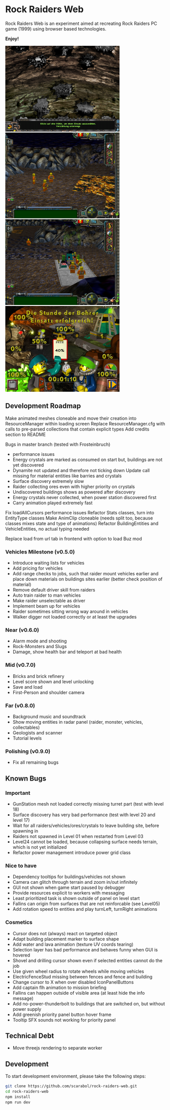 # Rock Raiders Web

Rock Raiders Web is an experiment aimed at recreating Rock Raiders PC game (1999) using browser based technologies.

**Enjoy!**

<a href="https://github.com/Scarabol/rock-raiders-web/blob/test/screenshots/2021-04-02%2001.png?raw=true">
<img src="https://github.com/Scarabol/rock-raiders-web/blob/test/screenshots/2021-04-02%2001.png?raw=true" width="360" alt="Screenshot">
</a>
<a href="https://github.com/Scarabol/rock-raiders-web/blob/test/screenshots/2021-04-02%2002.png?raw=true">
<img src="https://github.com/Scarabol/rock-raiders-web/blob/test/screenshots/2021-04-02%2002.png?raw=true" width="360" alt="Screenshot">
</a>

<a href="https://github.com/Scarabol/rock-raiders-web/blob/test/screenshots/2021-04-02%2003.png?raw=true">
<img src="https://github.com/Scarabol/rock-raiders-web/blob/test/screenshots/2021-04-02%2003.png?raw=true" width="360" alt="Screenshot">
</a>
<a href="https://github.com/Scarabol/rock-raiders-web/blob/test/screenshots/2021-04-02%2004.png?raw=true">
<img src="https://github.com/Scarabol/rock-raiders-web/blob/test/screenshots/2021-04-02%2004.png?raw=true" width="360" alt="Screenshot">
</a>

## Development Roadmap

Make animated meshes cloneable and move their creation into ResourceManager within loading screen
Replace ResourceManager.cfg with calls to pre-parsed collections that contain explicit types
Add credits section to README

Bugs in master branch (tested with Frosteinbruch)
- performance issues
- Energy crystals are marked as consumed on start but, buildings are not yet discovered
- Dynamite not updated and therefore not ticking down
Update call missing for material entities like barries and crystals
- Surface discovery extremely slow
- Raider collecting ores even with higher priority on crystals
- Undiscovered buildings shows as powered after discovery
- Energy crystals never collected, when power station discovered first
- Carry animation played extremely fast

Fix loadAllCursors performance issues
Refactor Stats classes, turn into EntityType classes
Make AnimClip cloneable (needs split too, because classes mixes state and type of animations)
Refactor BuildingEntities and VehicleEntities, no actual typing needed

Replace load from url tab in frontend with option to load Buz mod

### Vehicles Milestone (v0.5.0)

- Introduce waiting lists for vehicles
- Add pricing for vehicles
- Add range checks to jobs, such that raider mount vehicles earlier and place down materials on buildings sites earlier (better check position of material)
- Remove default driver skill from raiders
- Auto train raider to man vehicles
- Make raider unselectable as driver
- Implement beam up for vehicles
- Raider sometimes sitting wrong way around in vehicles
- Walker digger not loaded correctly or at least the upgrades

### Near (v0.6.0)

- Alarm mode and shooting
- Rock-Monsters and Slugs
- Damage, show health bar and teleport at bad health

### Mid (v0.7.0)

- Bricks and brick refinery
- Level score shown and level unlocking
- Save and load
- First-Person and shoulder camera

### Far (v0.8.0)

- Background music and soundtrack
- Show moving entities in radar panel (raider, monster, vehicles, collectables)
- Geologists and scanner
- Tutorial levels

### Polishing (v0.9.0)

- Fix all remaining bugs

## Known Bugs

### Important

- GunStation mesh not loaded correctly missing turret part (test with level 18)
- Surface discovery has very bad performance (test with level 20 and level 17)
- Wait for all raiders/vehicles/ores/crystals to leave building site, before spawning in
- Raiders not spawned in Level 01 when restarted from Level 03
- Level24 cannot be loaded, because collapsing surface needs terrain, which is not yet initialized
- Refactor power management introduce power grid class

### Nice to have

- Dependency tooltips for buildings/vehicles not shown
- Camera can glitch through terrain and zoom in/out infinitely
- GUI not shown when game start paused by debugger
- Provide resources explicit to workers with messaging
- Least prioritized task is shown outside of panel on level start
- Fallins can origin from surfaces that are not reinforcable (see Level05)
- Add rotation speed to entities and play turnLeft, turnRight animations

### Cosmetics

- Cursor does not (always) react on targeted object
- Adapt building placement marker to surface shape
- Add water and lava animation (texture UV coords tearing)
- Selection layer has bad performance and behaves funny when GUI is hovered
- Shovel and drilling cursor shown even if selected entities cannot do the job
- Use given wheel radius to rotate wheels while moving vehicles
- ElectricFenceStud missing between fences and fence and building
- Change cursor to X when over disabled IconPanelButtons
- Add captain flh animation to mission briefing
- Fallins can happen outside of visible area (at least hide the info message)
- Add no-power-thunderbolt to buildings that are switched on, but without power supply
- Add greenish priority panel button hover frame
- Tooltip SFX sounds not working for priority panel

## Technical Debt

- Move threejs rendering to separate worker

## Development

To start development environment, please take the following steps:

```bash
git clone https://github.com/scarabol/rock-raiders-web.git
cd rock-raiders-web
npm install
npm run dev
```
